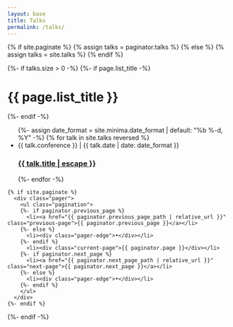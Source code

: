 ```yaml
---
layout: base
title: Talks
permalink: /talks/
---
```


<div class="home">
  {% if site.paginate %}
    {% assign talks = paginator.talks %}
  {% else %}
    {% assign talks = site.talks %}
  {% endif %}


  {%- if talks.size > 0 -%}
    {%- if page.list_title -%}
      <h1 class="post-list-heading">{{ page.list_title }}</h2>
    {%- endif -%}
    <ul class="post-list">
      {%- assign date_format = site.minima.date_format | default: "%b %-d, %Y" -%}
      {% for talk in site.talks reversed %}
      <li>
        <span class="post-meta">{{ talk.conference }} | {{ talk.date | date: date_format }}</span>
        <h3>
          <a class="talk-link" href="{{ talk.url | relative_url }}">
            {{ talk.title | escape }}
          </a>
        </h3>
      </li>
      {%- endfor -%}
    </ul>

    {% if site.paginate %}
      <div class="pager">
        <ul class="pagination">
        {%- if paginator.previous_page %}
          <li><a href="{{ paginator.previous_page_path | relative_url }}" class="previous-page">{{ paginator.previous_page }}</a></li>
        {%- else %}
          <li><div class="pager-edge">•</div></li>
        {%- endif %}
          <li><div class="current-page">{{ paginator.page }}</div></li>
        {%- if paginator.next_page %}
          <li><a href="{{ paginator.next_page_path | relative_url }}" class="next-page">{{ paginator.next_page }}</a></li>
        {%- else %}
          <li><div class="pager-edge">•</div></li>
        {%- endif %}
        </ul>
      </div>
    {%- endif %}

  {%- endif -%}

</div>
